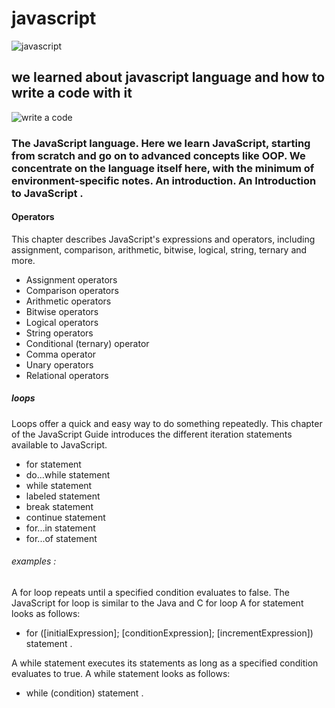 # javascript 
![javascript](https://2.bp.blogspot.com/-hUHZB4lkOfo/VWCGfzGBaFI/AAAAAAAACyI/Keb3hV6cm_M/s1600/JavaScript%2Bthe%2BRight%2BWay%2B-%2BFree%2Bbook%2BOnline.png)
## we learned about javascript language and how to write a code with it 
![write a code](https://miro.medium.com/freeze/max/1200/1*JkrYXGs1AxZAbK0sCLrJAQ.gif)
### The JavaScript language. Here we learn JavaScript, starting from scratch and go on to advanced concepts like OOP. We concentrate on the language itself here, with the minimum of environment-specific notes. An introduction. An Introduction to JavaScript .

#### Operators
This chapter describes JavaScript's expressions and operators, including assignment, comparison, arithmetic, bitwise, logical, string, ternary and more.

* Assignment operators
* Comparison operators
* Arithmetic operators
* Bitwise operators
* Logical operators
* String operators
* Conditional (ternary) operator
* Comma operator
* Unary operators
* Relational operators

##### loops 
Loops offer a quick and easy way to do something repeatedly. This chapter of the JavaScript Guide introduces the different iteration statements available to JavaScript.

* for statement
* do...while statement
* while statement
* labeled statement
* break statement
* continue statement
* for...in statement
* for...of statement

###### examples : 
A for loop repeats until a specified condition evaluates to false. The JavaScript for loop is similar to the Java and C for loop A for statement looks as follows:
* for ([initialExpression]; [conditionExpression]; [incrementExpression])
  statement .

A while statement executes its statements as long as a specified condition evaluates to true. A while statement looks as follows:
* while (condition)
  statement . 






